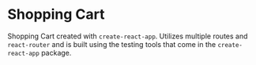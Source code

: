 # Shopping Cart

Shopping Cart created with `create-react-app`. Utilizes multiple routes and `react-router` and is built using the testing tools that come in the `create-react-app` package.
